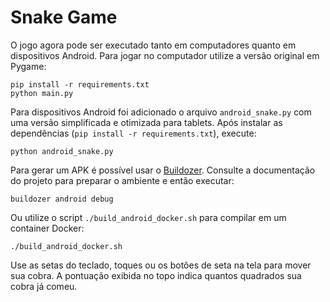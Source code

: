# Snake Game

O jogo agora pode ser executado tanto em computadores quanto em dispositivos Android.
Para jogar no computador utilize a versão original em Pygame:

```
pip install -r requirements.txt
python main.py
```

Para dispositivos Android foi adicionado o arquivo `android_snake.py` com uma versão simplificada e otimizada para tablets. Após instalar as dependências (`pip install -r requirements.txt`), execute:

```
python android_snake.py
```

Para gerar um APK é possível usar o [Buildozer](https://github.com/kivy/buildozer).
Consulte a documentação do projeto para preparar o ambiente e então executar:

```
buildozer android debug
```

Ou utilize o script `./build_android_docker.sh` para compilar em um container Docker:
```
./build_android_docker.sh
```

Use as setas do teclado, toques ou os botões de seta na tela para mover sua cobra. A pontuação exibida no topo indica quantos quadrados sua cobra já comeu.
